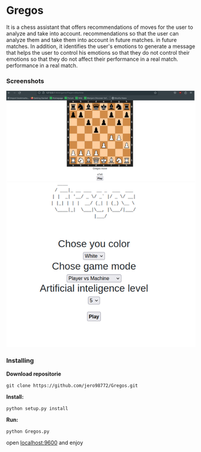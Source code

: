 # Gregos 

It is a chess assistant that offers recommendations of moves for the user to analyze and take into account.
recommendations so that the user can analyze them and take them into account in future matches.
in future matches. In addition, it identifies the user's emotions
to generate a message that helps the user to control his emotions so that they do not
control their emotions so that they do not affect their performance in a real match.
performance in a real match.


### Screenshots
![1](https://github.com/jero98772/Gregos/blob/main/docs/screenshots/1.png)
![2](https://github.com/jero98772/Gregos/blob/main/docs/screenshots/2.png)
### Installing
**Download repositorie**

    git clone https://github.com/jero98772/Gregos.git

**Install:**

    python setup.py install

**Run:**  
    
    python Gregos.py

open [localhost:9600](localhost:9600) and enjoy
